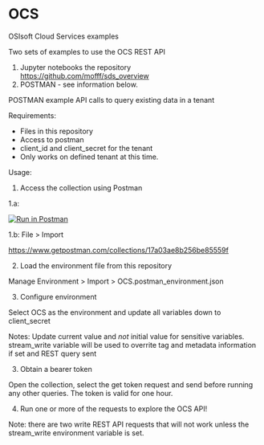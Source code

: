 # OCS
OSIsoft Cloud Services examples

Two sets of examples to use the OCS REST API
1. Jupyter notebooks the repository https://github.com/mofff/sds_overview
2. POSTMAN - see information below.

POSTMAN example API calls to query existing data in a tenant

Requirements:
- Files in this repository
- Access to postman
- client_id and client_secret for the tenant
- Only works on defined tenant at this time.

Usage:

1. Access the collection using Postman

1.a: 

[![Run in Postman](https://run.pstmn.io/button.svg)](https://app.getpostman.com/run-collection/17a03ae8b256be85559f)

1.b: 
File > Import

https://www.getpostman.com/collections/17a03ae8b256be85559f

2. Load the environment file from this repository

Manage Environment > Import > OCS.postman_environment.json

3. Configure environment

Select OCS as the environment and update all variables down to client_secret

Notes: 
Update current value and *not* initial value for sensitive variables.   
stream_write variable will be used to overrite tag and metadata information if set and REST query sent

3. Obtain a bearer token

Open the collection, select the get token request and send before running any other queries.
The token is valid for one hour.

4. Run one or more of the requests to explore the OCS API!

Note: there are two write REST API requests that will not work unless the stream_write environment variable is set.
